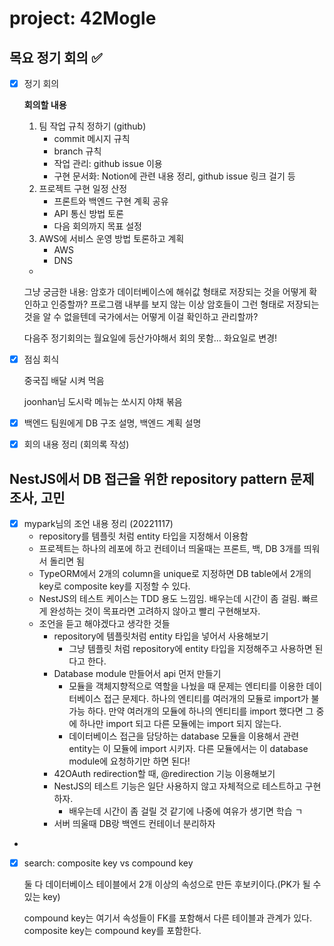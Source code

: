 # project: 42Mogle

## 목요 정기 회의 ✅

- [x]  정기 회의
    
    **회의할 내용**
    
    1. 팀 작업 규칙 정하기 (github)
        - commit 메시지 규칙
        - branch 규칙
        - 작업 관리: github issue 이용
        - 구현 문서화: Notion에 관련 내용 정리, github issue 링크 걸기 등
    2. 프로젝트 구현 일정 산정
        - 프론트와 백엔드 구현 계획 공유
        - API 통신 방법 토론
        - 다음 회의까지 목표 설정
    3. AWS에 서비스 운영 방법 토론하고 계획
        - AWS
        - DNS
    
    +
    
    그냥 궁금한 내용: 암호가 데이터베이스에 해쉬값 형태로 저장되는 것을 어떻게 확인하고 인증할까? 프로그램 내부를 보지 않는 이상 암호들이 그런 형태로 저장되는 것을 알 수 없을텐데 국가에서는 어떻게 이걸 확인하고 관리할까?
    
    다음주 정기회의는 월요일에 등산가야해서 회의 못함… 화요일로 변경!
    
- [x]  점심 회식
    
    중국집 배달 시켜 먹음
    
    joonhan님 도시락 메뉴는 쏘시지 야채 볶음
    
- [x]  백엔드 팀원에게 DB 구조 설명, 백엔드 계획 설명
- [x]  회의 내용 정리 (회의록 작성)

## NestJS에서 DB 접근을 위한 repository pattern 문제 조사, 고민

- [x]  mypark님의 조언 내용 정리 (20221117)
    - repository를 템플릿 처럼 entity 타입을 지정해서 이용함
    - 프로젝트는 하나의 레포에 하고 컨테이너 띄울때는 프론트, 백, DB 3개를 띄워서 돌리면 됨
    - TypeORM에서 2개의 column을 unique로 지정하면 DB table에서 2개의 key로 composite key를 지정할 수 있다.
    - NestJS의 테스트 케이스는 TDD 용도 느낌임. 배우는데 시간이 좀 걸림. 빠르게 완성하는 것이 목표라면 고려하지 않아고 빨리 구현해보자.
    - 조언을 듣고 해야겠다고 생각한 것들
        - repository에 템플릿처럼 entity 타입을 넣어서 사용해보기
            - 그냥 템플릿 처럼 repository에 entity 타입을 지정해주고 사용하면 된다고 한다.
        - Database module 만들어서 api 먼저 만들기
            - 모듈을 객체지향적으로 역할을 나눴을 때 문제는 엔티티를 이용한 데이터베이스 접근 문제다. 하나의 엔티티를 여러개의 모듈로 import가 불가능 하다. 만약 여러개의 모듈에 하나의 엔티티를 import 했다면 그 중에 하나만 import 되고 다른 모듈에는 import 되지 않는다.
            - 데이터베이스 접근을 담당하는 database 모듈을 이용해서 관련 entity는 이 모듈에 import 시키자. 다른 모듈에서는 이 database module에 요청하기만 하면 된다!
        - 42OAuth redirection할 때, @redirection 기능 이용해보기
        - NestJS의 테스트 기능은 일단 사용하지 않고 자체적으로 테스트하고 구현하자.
            - 배우는데 시간이 좀 걸릴 것 같기에 나중에 여유가 생기면 학습 ㄱ
        - 서버 띄울때 DB랑 백엔드 컨테이너 분리하자

+

- [x]  search: composite key vs compound key
    
    둘 다 데이터베이스 테이블에서 2개 이상의 속성으로 만든 후보키이다.(PK가 될 수 있는 key)
    
    compound key는 여기서 속성들이 FK를 포함해서 다른 테이블과 관계가 있다. composite key는 compound key를 포함한다.
